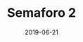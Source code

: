 ---
title: Semaforo 2
date: '2019-06-21'
thumb_image: images/mar-4yo/4-mar-semaforo2.jpg
thumb_image_alt: Semaforo 2
image: images/mar-4yo/4-mar-semaforo2.jpg
image_alt: Semaforo 2
template: project
---	